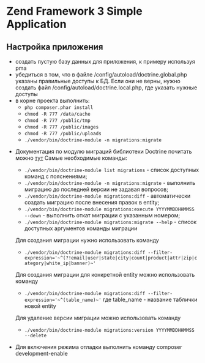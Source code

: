 Zend Framework 3 Simple Application
=======================

## Настройка приложения
- создать пустую базу данных для приложения, к примеру используя pma
- убедиться в том, что в файле /config/autoload/doctrine.global.php указаны правильные доступы к БД. Если они не верны, нужно создать файл /config/autoload/doctrine.local.php, где указать нужные доступы
- в корне проекта выполнить:
    - `php composer.phar install`
    - `chmod -R 777 /data/cache`
    - `chmod -R 777 /public/tmp`
    - `chmod -R 777 /public/images`
    - `chmod -R 777 /public/uploads`
    - `./vendor/bin/doctrine-module -n migrations:migrate`

* Документация по модулю миграций библиотеки Doctrine почитать можно [тут](http://docs.doctrine-project.org/projects/doctrine-migrations/en/latest/index.html)
    Самые необходимые команды:
    - `./vendor/bin/doctrine-module list migrations` - список доступных команд с пояснениями;
    - `./vendor/bin/doctrine-module -n migrations:migrate` - выполнить миграцию до последней версии не задавая вопросов;
    - `./vendor/bin/doctrine-module migrations:diff` - автоматически создать миграцию после внесения правок в entity;
    - `./vendor/bin/doctrine-module migrations:execute YYYYMMDDHHMMSS --down` - выполнить откат миграции с указанным номером;
    - `./vendor/bin/doctrine-module migrations:migrate --help` - список доступных аргументов команды миграции

    Для создания миграции нужно использовать команду
    - `./vendor/bin/doctrine-module migrations:diff --filter-expression='~^(?!email|user|state|city|count|product|attr|zip|category|white_ip|banner)~'`

    Для создания миграции для конкретной entity можно использовать команду
    - `./vendor/bin/doctrine-module migrations:diff --filter-expression='~^(table_name)~'`
    где table_name - название таблички новой entity

    Для удаление версии миграции можно использовать команду
    - `./vendor/bin/doctrine-module migrations:version YYYYMMDDHHMMSS --delete`

* Для включения режима отладки выполнить команду composer development-enable
